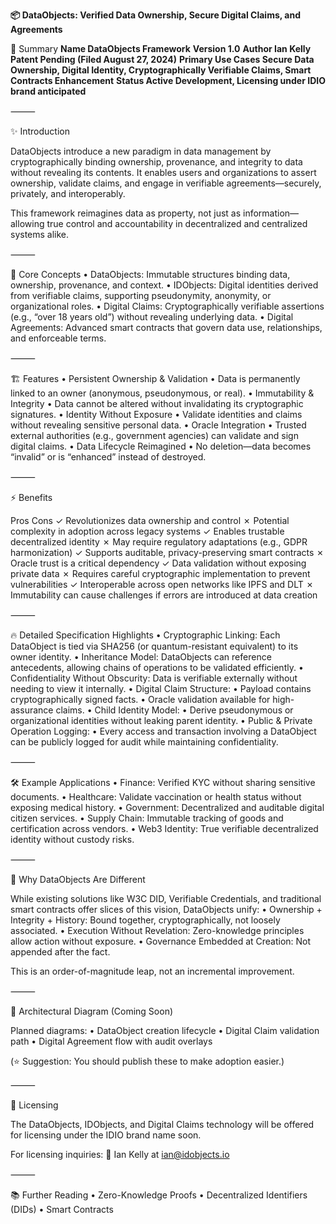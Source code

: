 **📦 DataObjects: Verified Data Ownership, Secure Digital Claims, and Agreements**

🔹	Summary
**Name	DataObjects Framework**
**Version	1.0**
**Author	Ian Kelly**
**Patent	Pending (Filed August 27, 2024)**
**Primary Use Cases	Secure Data Ownership, Digital Identity, Cryptographically Verifiable Claims, Smart Contracts Enhancement**
**Status	Active Development, Licensing under IDIO brand anticipated**



⸻

✨ Introduction

DataObjects introduce a new paradigm in data management by cryptographically binding ownership, provenance, and integrity to data without revealing its contents. It enables users and organizations to assert ownership, validate claims, and engage in verifiable agreements—securely, privately, and interoperably.

This framework reimagines data as property, not just as information—allowing true control and accountability in decentralized and centralized systems alike.

⸻

🧠 Core Concepts
	•	DataObjects: Immutable structures binding data, ownership, provenance, and context.
	•	IDObjects: Digital identities derived from verifiable claims, supporting pseudonymity, anonymity, or organizational roles.
	•	Digital Claims: Cryptographically verifiable assertions (e.g., “over 18 years old”) without revealing underlying data.
	•	Digital Agreements: Advanced smart contracts that govern data use, relationships, and enforceable terms.

⸻

🏗️ Features
	•	Persistent Ownership & Validation
	•	Data is permanently linked to an owner (anonymous, pseudonymous, or real).
	•	Immutability & Integrity
	•	Data cannot be altered without invalidating its cryptographic signatures.
	•	Identity Without Exposure
	•	Validate identities and claims without revealing sensitive personal data.
	•	Oracle Integration
	•	Trusted external authorities (e.g., government agencies) can validate and sign digital claims.
	•	Data Lifecycle Reimagined
	•	No deletion—data becomes “invalid” or is “enhanced” instead of destroyed.

⸻

⚡ Benefits

Pros	Cons
✓ Revolutionizes data ownership and control	✗ Potential complexity in adoption across legacy systems
✓ Enables trustable decentralized identity	✗ May require regulatory adaptations (e.g., GDPR harmonization)
✓ Supports auditable, privacy-preserving smart contracts	✗ Oracle trust is a critical dependency
✓ Data validation without exposing private data	✗ Requires careful cryptographic implementation to prevent vulnerabilities
✓ Interoperable across open networks like IPFS and DLT	✗ Immutability can cause challenges if errors are introduced at data creation



⸻

🔥 Detailed Specification Highlights
	•	Cryptographic Linking: Each DataObject is tied via SHA256 (or quantum-resistant equivalent) to its owner identity.
	•	Inheritance Model: DataObjects can reference antecedents, allowing chains of operations to be validated efficiently.
	•	Confidentiality Without Obscurity: Data is verifiable externally without needing to view it internally.
	•	Digital Claim Structure:
	•	Payload contains cryptographically signed facts.
	•	Oracle validation available for high-assurance claims.
	•	Child Identity Model:
	•	Derive pseudonymous or organizational identities without leaking parent identity.
	•	Public & Private Operation Logging:
	•	Every access and transaction involving a DataObject can be publicly logged for audit while maintaining confidentiality.

⸻

🛠️ Example Applications
	•	Finance: Verified KYC without sharing sensitive documents.
	•	Healthcare: Validate vaccination or health status without exposing medical history.
	•	Government: Decentralized and auditable digital citizen services.
	•	Supply Chain: Immutable tracking of goods and certification across vendors.
	•	Web3 Identity: True verifiable decentralized identity without custody risks.

⸻

🚀 Why DataObjects Are Different

While existing solutions like W3C DID, Verifiable Credentials, and traditional smart contracts offer slices of this vision, DataObjects unify:
	•	Ownership + Integrity + History: Bound together, cryptographically, not loosely associated.
	•	Execution Without Revelation: Zero-knowledge principles allow action without exposure.
	•	Governance Embedded at Creation: Not appended after the fact.

This is an order-of-magnitude leap, not an incremental improvement.

⸻

🧩 Architectural Diagram (Coming Soon)

Planned diagrams:
	•	DataObject creation lifecycle
	•	Digital Claim validation path
	•	Digital Agreement flow with audit overlays

(⭐️ Suggestion: You should publish these to make adoption easier.)

⸻

📝 Licensing

The DataObjects, IDObjects, and Digital Claims technology will be offered for licensing under the IDIO brand name soon.

For licensing inquiries: 📧 Ian Kelly at ian@idobjects.io

⸻

📚 Further Reading
	•	Zero-Knowledge Proofs
	•	Decentralized Identifiers (DIDs)
	•	Smart Contracts

